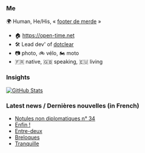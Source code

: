 ### Me

🌍 Human, He/His, « [footer de merde](https://open-time.net/post/2013/07/17/La-veritable-histoire-du-Footer-de-merde-) » 
* 🏠 https://open-time.net 
* 🛠️ Lead dev' of [dotclear](https://git.dotclear.org/dev/dotclear)
* 📷 photo, 🚲 vélo, 🏍️ moto 
* 🇫🇷 native, 🇬🇧 speaking, 🇪🇺 living

### Insights

[![GitHub Stats](https://github-readme-stats-sigma-five.vercel.app/api?username=franck-paul)](https://github.com/franck-paul)

### Latest news / Dernières nouvelles (in French)

<!-- BLOG-POST-LIST:START -->
- [Notules non diplomatiques n° 34](https://open-time.net/post/2024/08/11/Notules-non-diplomatiques-n-34)
- [Enfin !](https://open-time.net/post/2024/08/10/Enfin-)
- [Entre-deux](https://open-time.net/post/2024/08/09/Entre-deux)
- [Breloques](https://open-time.net/post/2024/08/08/Breloques)
- [Tranquille](https://open-time.net/post/2024/08/07/Tranquille)
<!-- BLOG-POST-LIST:END -->
